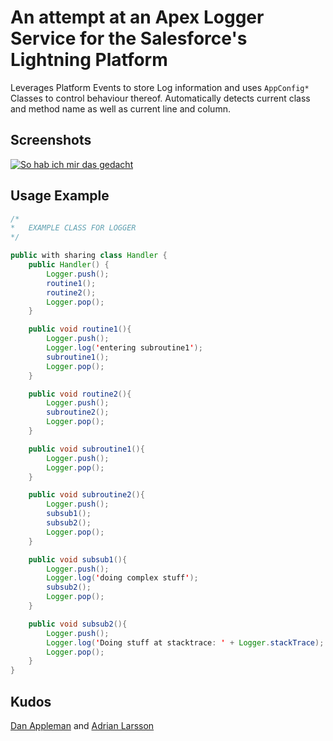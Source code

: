 # An attempt at an Apex Logger Service for the Salesforce's Lightning Platform

Leverages Platform Events to store Log information and uses `AppConfig*` Classes to control behaviour thereof. Automatically detects current class and method name as well as current line and column.

## Screenshots
[![So hab ich mir das gedacht](https://i.imgur.com/00yymeb.png)](https://i.imgur.com/00yymeb.png)


## Usage Example

```java
/*
*   EXAMPLE CLASS FOR LOGGER
*/

public with sharing class Handler {
    public Handler() {
        Logger.push();
        routine1();
        routine2();
        Logger.pop();
    }

    public void routine1(){
        Logger.push();
        Logger.log('entering subroutine1');
        subroutine1();
        Logger.pop();
    }

    public void routine2(){
        Logger.push();
        subroutine2();
        Logger.pop();
    }

    public void subroutine1(){
        Logger.push();
        Logger.pop();
    }

    public void subroutine2(){
        Logger.push();
        subsub1();
        subsub2();
        Logger.pop();
    }

    public void subsub1(){
        Logger.push();
        Logger.log('doing complex stuff');
        subsub2();
        Logger.pop();
    }

    public void subsub2(){
        Logger.push();
        Logger.log('Doing stuff at stacktrace: ' + Logger.stackTrace);
        Logger.pop();
    }
}
```

## Kudos
[Dan Appleman](https://twitter.com/danappleman) and [Adrian Larsson](https://twitter.com/ApexLarson)

